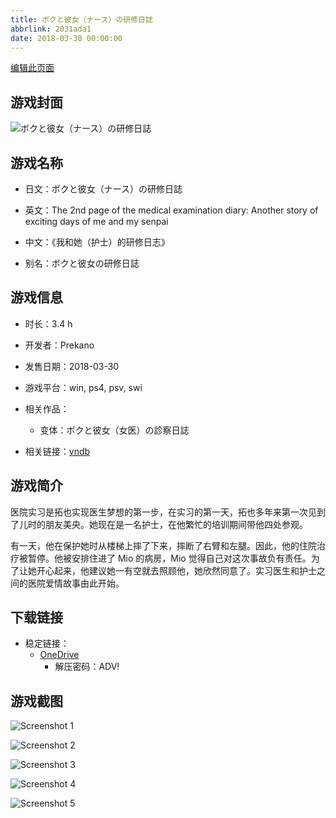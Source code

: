 ```yaml
---
title: ボクと彼女（ナース）の研修日誌
abbrlink: 2031ada1
date: 2018-03-30 00:00:00
---
```

[编辑此页面](https://github.com/ACG-3/ADV3-source/blob/main/source/_posts/games/%E3%83%9C%E3%82%AF%E3%81%A8%E5%BD%BC%E5%A5%B3%EF%BC%88%E5%A5%B3%E5%8C%BB%EF%BC%89%E3%81%AE%E8%A8%BA%E5%AF%9F%E6%97%A5%E8%AA%8C.md)

## 游戏封面

![ボクと彼女（ナース）の研修日誌](https://pan.timero.xyz/d/onedrive/img_lib_001/%E3%83%9C%E3%82%AF%E3%81%A8%E5%BD%BC%E5%A5%B3%EF%BC%88%E5%A5%B3%E5%8C%BB%EF%BC%89%E3%81%AE%E8%A8%BA%E5%AF%9F%E6%97%A5%E8%AA%8C_cover.avif)


## 游戏名称

- 日文：ボクと彼女（ナース）の研修日誌
- 英文：The 2nd page of the medical examination diary: Another story of exciting days of me and my senpai
- 中文：《我和她（护士）的研修日志》

- 别名：ボクと彼女の研修日誌


## 游戏信息

- 时长：3.4 h
- 开发者：Prekano
- 发售日期：2018-03-30
- 游戏平台：win, ps4, psv, swi
- 相关作品：
   - 变体：ボクと彼女（女医）の診察日誌

- 相关链接：[vndb](https://vndb.org/v22445)


## 游戏简介

医院实习是拓也实现医生梦想的第一步，在实习的第一天，拓也多年来第一次见到了儿时的朋友美央。她现在是一名护士，在他繁忙的培训期间带他四处参观。

有一天，他在保护她时从楼梯上摔了下来，摔断了右臂和左腿。因此，他的住院治疗被暂停。他被安排住进了 Mio 的病房，Mio 觉得自己对这次事故负有责任。为了让她开心起来，他建议她一有空就去照顾他，她欣然同意了。实习医生和护士之间的医院爱情故事由此开始。




## 下载链接

- 稳定链接：
    - [OneDrive](https://pan.timero.xyz/onedrive/adv_lib_001/%E3%83%9C%E3%82%AF%E3%81%A8%E5%BD%BC%E5%A5%B3%EF%BC%88%E5%A5%B3%E5%8C%BB%EF%BC%89%E3%81%AE%E8%A8%BA%E5%AF%9F%E6%97%A5%E8%AA%8C)
        - 解压密码：ADV!



## 游戏截图


![Screenshot 1](https://pan.timero.xyz/d/onedrive/img_lib_001/%E3%83%9C%E3%82%AF%E3%81%A8%E5%BD%BC%E5%A5%B3%EF%BC%88%E5%A5%B3%E5%8C%BB%EF%BC%89%E3%81%AE%E8%A8%BA%E5%AF%9F%E6%97%A5%E8%AA%8C_Screenshot_1.avif)

![Screenshot 2](https://pan.timero.xyz/d/onedrive/img_lib_001/%E3%83%9C%E3%82%AF%E3%81%A8%E5%BD%BC%E5%A5%B3%EF%BC%88%E5%A5%B3%E5%8C%BB%EF%BC%89%E3%81%AE%E8%A8%BA%E5%AF%9F%E6%97%A5%E8%AA%8C_Screenshot_2.avif)

![Screenshot 3](https://pan.timero.xyz/d/onedrive/img_lib_001/%E3%83%9C%E3%82%AF%E3%81%A8%E5%BD%BC%E5%A5%B3%EF%BC%88%E5%A5%B3%E5%8C%BB%EF%BC%89%E3%81%AE%E8%A8%BA%E5%AF%9F%E6%97%A5%E8%AA%8C_Screenshot_3.avif)

![Screenshot 4](https://pan.timero.xyz/d/onedrive/img_lib_001/%E3%83%9C%E3%82%AF%E3%81%A8%E5%BD%BC%E5%A5%B3%EF%BC%88%E5%A5%B3%E5%8C%BB%EF%BC%89%E3%81%AE%E8%A8%BA%E5%AF%9F%E6%97%A5%E8%AA%8C_Screenshot_4.avif)

![Screenshot 5](https://pan.timero.xyz/d/onedrive/img_lib_001/%E3%83%9C%E3%82%AF%E3%81%A8%E5%BD%BC%E5%A5%B3%EF%BC%88%E5%A5%B3%E5%8C%BB%EF%BC%89%E3%81%AE%E8%A8%BA%E5%AF%9F%E6%97%A5%E8%AA%8C_Screenshot_5.avif)

